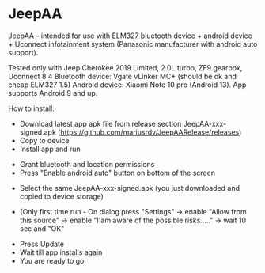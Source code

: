 # JeepAA
JeepAA - intended for use with ELM327 bluetooth device + android device + Uconnect infotainment system (Panasonic manufacturer with android auto support).

Tested only with Jeep Cherokee 2019 Limited, 2.0L turbo, ZF9 gearbox, Uconnect 8.4
Bluetooth device: Vgate vLinker MC+ (should be ok and cheap ELM327 1.5)
Android device: Xiaomi Note 10 pro (Android 13). App supports Android 9 and up.

How to install:
- Download latest app apk file from release section JeepAA-xxx-signed.apk (https://github.com/mariusrdv/JeepAARelease/releases)
- Copy to device
- Install app and run
* Grant bluetooth and location permissions
* Press "Enable android auto" button on bottom of the screen
- Select the same JeepAA-xxx-signed.apk (you just downloaded and copied to device storage)
* (Only first time run - On dialog press "Settings" -> enable "Allow from this source" -> enable "I'am aware of the possible risks....." -> wait 10 sec and "OK"
- Press Update
- Wait till app installs again
- You are ready to go


